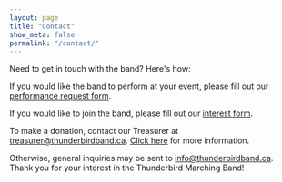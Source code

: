 ```yaml
---
layout: page
title: "Contact"
show_meta: false
permalink: "/contact/"
---
```

Need to get in touch with the band? Here's how:

If you would like the band to perform at your event, please fill out our [performance request form](/request/).

If you would like to join the band, please fill out our [interest form](/join/).

To make a donation, contact our Treasurer at <treasurer@thunderbirdband.ca>. [Click here](/support/) for more information.

Otherwise, general inquiries may be sent to <info@thunderbirdband.ca>. Thank you for your interest in the Thunderbird Marching Band!